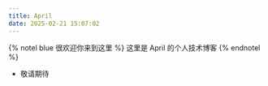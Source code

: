 ```yaml
---
title: April
date: 2025-02-21 15:07:02
---
```

{% notel blue 很欢迎你来到这里 %}
这里是 April 的个人技术博客
{% endnotel %}
* 敬请期待
